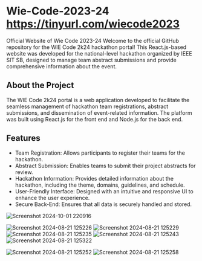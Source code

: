 # Wie-Code-2023-24  https://tinyurl.com/wiecode2023
Official Website of Wie Code 2023-24
Welcome to the official GitHub repository for the WIE Code 2k24 hackathon portal! This React.js-based website was developed for the national-level hackathon organized by IEEE SIT SB, designed to manage team abstract submissions and provide comprehensive information about the event.

## About the Project
The WIE Code 2k24 portal is a web application developed to facilitate the seamless management of hackathon team registrations, abstract submissions, and dissemination of event-related information. The platform was built using React.js for the front end and Node.js for the back end.

## Features
- Team Registration: Allows participants to register their teams for the hackathon.
- Abstract Submission: Enables teams to submit their project abstracts for review.
- Hackathon Information: Provides detailed information about the hackathon, including the theme, domains, guidelines, and schedule.
- User-Friendly Interface: Designed with an intuitive and responsive UI to enhance the user experience.
- Secure Back-End: Ensures that all data is securely handled and stored.

![Screenshot 2024-10-01 220916](https://github.com/user-attachments/assets/b0258e49-68e6-4633-a62c-a11f392ea578)

![Screenshot 2024-08-21 125226](https://github.com/user-attachments/assets/14b9cd45-a11d-4746-a64b-19db2a332504)
![Screenshot 2024-08-21 125229](https://github.com/user-attachments/assets/e965ec5b-ed4d-4f2b-92ee-f027de3266ea)
![Screenshot 2024-08-21 125235](https://github.com/user-attachments/assets/5b9f8e79-f9bb-4190-a058-7d1192e7d1cf)
![Screenshot 2024-08-21 125243](https://github.com/user-attachments/assets/f0621e64-6044-4883-afcd-0178556fc31e)
![Screenshot 2024-08-21 125322](https://github.com/user-attachments/assets/de8a619a-5acf-4d9c-82bf-200ed37f4741)

![Screenshot 2024-08-21 125252](https://github.com/user-attachments/assets/911a1dfd-b210-411b-bcef-28f57ae83c09)
![Screenshot 2024-08-21 125258](https://github.com/user-attachments/assets/35c1e29f-88c6-40e4-9aea-a8521feefeaa)



